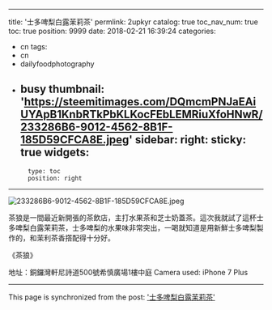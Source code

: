 
---
title: '士多啤梨白露茉莉茶'
permlink: 2upkyr
catalog: true
toc_nav_num: true
toc: true
position: 9999
date: 2018-02-21 16:39:24
categories:
- cn
tags:
- cn
- dailyfoodphotography
- busy
thumbnail: 'https://steemitimages.com/DQmcmPNJaEAiUYApB1KnbRTkPbKLKocFEbLEMRiuXfoHNwR/233286B6-9012-4562-8B1F-185D59CFCA8E.jpeg'
sidebar:
    right:
        sticky: true
widgets:
    -
        type: toc
        position: right
---





![233286B6-9012-4562-8B1F-185D59CFCA8E.jpeg](https://steemitimages.com/DQmcmPNJaEAiUYApB1KnbRTkPbKLKocFEbLEMRiuXfoHNwR/233286B6-9012-4562-8B1F-185D59CFCA8E.jpeg)

茶狼是一間最近新開張的茶飲店，主打水果茶和芝士奶蓋茶。這次我就試了這杯士多啤梨白露茉莉茶，士多啤梨的水果味非常突出，一喝就知道是用新鮮士多啤梨製作的，和茉利茶香撘配得十分好。


《茶狼》



地址：銅鑼灣軒尼詩道500號希慎廣場1樓中庭
Camera used: iPhone 7 Plus

- - -

This page is synchronized from the post: ['士多啤梨白露茉莉茶'](https://steemit.com/@htliao/2upkyr)
